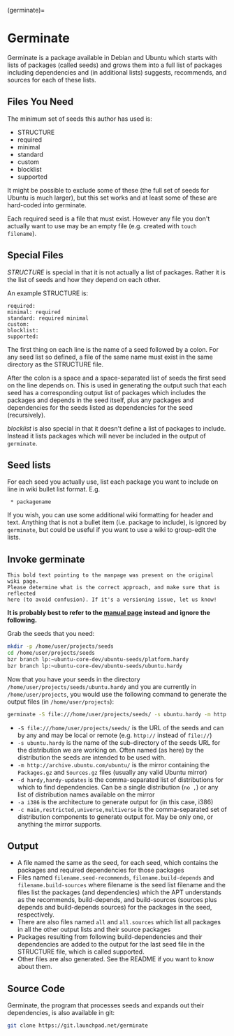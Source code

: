 (germinate)=
# Germinate

Germinate is a package available in Debian and Ubuntu which starts with lists of
packages (called seeds) and grows them into a full list of packages including
dependencies and (in additional lists) suggests, recommends, and sources for
each of these lists.

## Files You Need

The minimum set of seeds this author has used is:

* STRUCTURE
* required
* minimal
* standard
* custom
* blocklist
* supported

It might be possible to exclude some of these (the full set of seeds for Ubuntu
is much larger), but this set works and at least some of these are hard-coded
into germinate.

Each required seed is a file that must exist. However any file you don't
actually want to use may be an empty file (e.g. created with `touch filename`).

## Special Files

*STRUCTURE* is special in that it is not actually a list of packages. Rather it
is the list of seeds and how they depend on each other.

An example STRUCTURE is:

```
required:
minimal: required
standard: required minimal
custom:
blocklist:
supported:
```

The first thing on each line is the name of a seed followed by a colon. For any
seed list so defined, a file of the same name must exist in the same directory
as the STRUCTURE file.

After the colon is a space and a space-separated list of seeds the first seed
on the line depends on. This is used in generating the output such that each
seed has a corresponding output list of packages which includes the packages
and depends in the seed itself, plus any packages and dependencies for the
seeds listed as dependencies for the seed (recursively).

*blocklist* is also special in that it doesn't define a list of packages to
include. Instead it lists packages which will never be included in the output
of `germinate`.

## Seed lists

For each seed you actually use, list each package you want to include on line
in wiki bullet list format. E.g.

```
 * packagename
```

If you wish, you can use some additional wiki formatting for header and text.
Anything that is not a bullet item (i.e. package to include), is ignored by
`germinate`, but could be useful if you want to use a wiki to group-edit the
lists.

## Invoke germinate

```{note}
This bold text pointing to the manpage was present on the original wiki page.
Please determine what is the correct approach, and make sure that is reflected
here (to avoid confusion). If it's a versioning issue, let us know!
```
**It is probably best to refer to the [manual page](https://manpages.ubuntu.com/manpages/questing/en/man1/germinate.1.html) instead and ignore the following.**

Grab the seeds that you need:
```bash
mkdir -p /home/user/projects/seeds
cd /home/user/projects/seeds
bzr branch lp:~ubuntu-core-dev/ubuntu-seeds/platform.hardy
bzr branch lp:~ubuntu-core-dev/ubuntu-seeds/ubuntu.hardy
```

Now that you have your seeds in the directory
`/home/user/projects/seeds/ubuntu.hardy` and you are currently in
`/home/user/projects`, you would use the following command to generate the output
files (in `/home/user/projects`):

```bash
germinate -S file:///home/user/projects/seeds/ -s ubuntu.hardy -m http://archive.ubuntu.com/ubuntu/ -d hardy,hardy-updates -a i386 -c main,restricted,universe,multiverse
```

* `-S file:///home/user/projects/seeds/` is the URL of the seeds and can by any
  and may be local or remote (e.g. `http://` instead of `file://`)
* `-s ubuntu.hardy` is the name of the sub-directory of the seeds URL for the
  distribution we are working on. Often named (as here) by the distribution the
  seeds are intended to be used with.
* `-m http://archive.ubuntu.com/ubuntu/` is the mirror containing the
  `Packages.gz` and `Sources.gz` files (usually any valid Ubuntu mirror)
* `-d hardy,hardy-updates` is the comma-separated list of distributions for
  which to find dependencies. Can be a single distribution (`no ,`) or any list
  of distribution names available on the mirror
* `-a i386` is the architecture to generate output for (in this case, i386)
* `-c main,restricted,universe,multiverse` is the comma-separated set of
  distribution components to generate output for. May be only one, or anything
  the mirror supports.

## Output

* A file named the same as the seed, for each seed, which contains the packages
  and required dependencies for those packages
* Files named `filename.seed-recommends`, `filename.build-depends` and
  `filename.build-sources` where filename is the seed list filename and the files
  list the packages (and dependencies) which the APT understands as the
  recommends, build-depends, and build-sources (sources plus depends and
  build-depends sources) for the packages in the seed, respectively.
* There are also files named `all` and `all.sources` which list all packages in
  all the other output lists and their source packages
* Packages resulting from following build-dependencies and their dependencies
  are added to the output for the last seed file in the STRUCTURE file, which is
  called supported.
* Other files are also generated. See the README if you want to know about them.

## Source Code

Germinate, the program that processes seeds and expands out their dependencies,
is also available in git:

```bash
git clone https://git.launchpad.net/germinate
```

